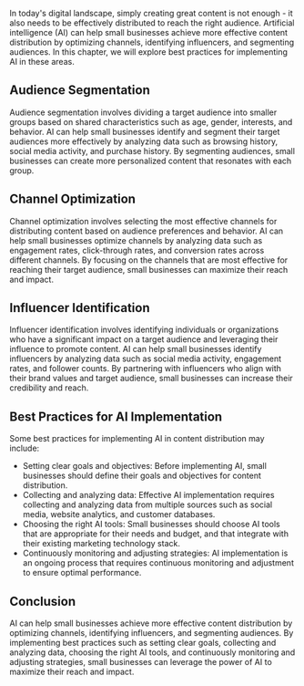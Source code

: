 

In today's digital landscape, simply creating great content is not enough - it also needs to be effectively distributed to reach the right audience. Artificial intelligence (AI) can help small businesses achieve more effective content distribution by optimizing channels, identifying influencers, and segmenting audiences. In this chapter, we will explore best practices for implementing AI in these areas.

Audience Segmentation
---------------------

Audience segmentation involves dividing a target audience into smaller groups based on shared characteristics such as age, gender, interests, and behavior. AI can help small businesses identify and segment their target audiences more effectively by analyzing data such as browsing history, social media activity, and purchase history. By segmenting audiences, small businesses can create more personalized content that resonates with each group.

Channel Optimization
--------------------

Channel optimization involves selecting the most effective channels for distributing content based on audience preferences and behavior. AI can help small businesses optimize channels by analyzing data such as engagement rates, click-through rates, and conversion rates across different channels. By focusing on the channels that are most effective for reaching their target audience, small businesses can maximize their reach and impact.

Influencer Identification
-------------------------

Influencer identification involves identifying individuals or organizations who have a significant impact on a target audience and leveraging their influence to promote content. AI can help small businesses identify influencers by analyzing data such as social media activity, engagement rates, and follower counts. By partnering with influencers who align with their brand values and target audience, small businesses can increase their credibility and reach.

Best Practices for AI Implementation
------------------------------------

Some best practices for implementing AI in content distribution may include:

* Setting clear goals and objectives: Before implementing AI, small businesses should define their goals and objectives for content distribution.
* Collecting and analyzing data: Effective AI implementation requires collecting and analyzing data from multiple sources such as social media, website analytics, and customer databases.
* Choosing the right AI tools: Small businesses should choose AI tools that are appropriate for their needs and budget, and that integrate with their existing marketing technology stack.
* Continuously monitoring and adjusting strategies: AI implementation is an ongoing process that requires continuous monitoring and adjustment to ensure optimal performance.

Conclusion
----------

AI can help small businesses achieve more effective content distribution by optimizing channels, identifying influencers, and segmenting audiences. By implementing best practices such as setting clear goals, collecting and analyzing data, choosing the right AI tools, and continuously monitoring and adjusting strategies, small businesses can leverage the power of AI to maximize their reach and impact.
